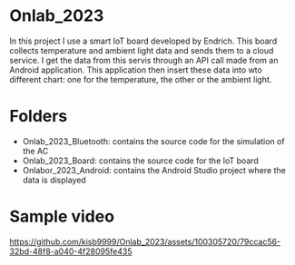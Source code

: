 # Onlab_2023

In this project I use a smart IoT board developed by Endrich. This board collects temperature and ambient light data and sends them to a cloud service. 
I get the data from this servis through an API call made from an Android application. This application then insert these data into wto different chart: one for the temperature, the other or the ambient light.

# Folders
- Onlab_2023_Bluetooth: contains the source code for the simulation of the AC
- Onlab_2023_Board: contains the source code for the IoT board
- Onlabor_2023_Android: contains the Android Studio project where the data is displayed

# Sample video

https://github.com/kisb9999/Onlab_2023/assets/100305720/79ccac56-32bd-48f8-a040-4f28095fe435

